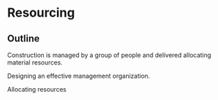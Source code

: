 # Resourcing

## Outline

Construction is managed by a group of people and delivered allocating material resources.

Designing an effective management organization.

Allocating resources

